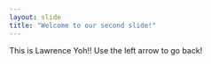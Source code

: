 ```yaml
---
layout: slide
title: "Welcome to our second slide!"
---
```

This is Lawrence Yoh!!
Use the left arrow to go back!
